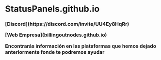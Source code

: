 # StatusPanels.github.io

<h3><p>[Discord](https://discord.com/invite/UU4Ey8HqRr)</p>
<p>[Web Empresa](billingoutnodes.github.io)</p>
<p>Encontrarás información en las plataformas que hemos dejado anteriormente fonde te podremos ayudar</p></h3>


